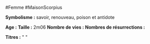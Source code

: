 #Femme #MaisonScorpius

**Symbolisme :** savoir, renouveau, poison et antidote

**Age :**
**Taille :** 2m06
**Nombre de vies :**
**Nombres de résurrections :**

**Titres :** 
"
"

